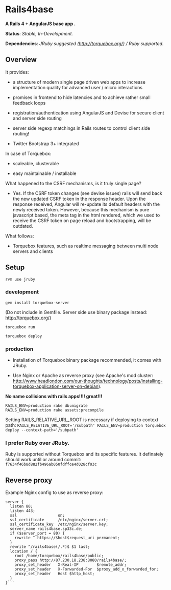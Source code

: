 # Rails4base

__A Rails 4 + AngularJS base app .__

__Status__: _Stable, In-Development._

__Dependencies__: _JRuby suggested (http://torquebox.org/) / Ruby supported._

## Overview

It provides:

* a structure of modern single page driven web apps to increase implementation quality for advanced user / micro interactions

* promises in frontend to hide latencies and to achieve rather small feedback loops

* registration/authentication using AngularJS and Devise for secure client and server side routing

* server side regexp matchings in Rails routes to control client side routing!

* Twitter Bootstrap 3+ integrated

In case of Torquebox:

* scaleable, clusterable

* easy maintainable / installable

What happened to the CSRF mechanisms, is it truly single page?

* Yes. If the CSRF token changes (see devise issues) rails will send back the new updated CSRF token in the response header. Upon the response received, Angular will re-update its default headers with the newly received token. However, because this mechanism is pure javascript based, the meta tag in the html rendered, which we used to receive the CSRF token on page reload and bootstrapping, will be outdated.

What follows:

* Torquebox features, such as realtime messaging between multi node servers and clients

## Setup

`rvm use jruby`

### development

`gem install torquebox-server`

(Do not include in Gemfile. Server side use binary package instead: http://torquebox.org/)

`torquebox run`

`torquebox deploy`

### production

* Installation of Torquebox binary package recommended, it comes with JRuby.

* Use Nginx or Apache as reverse proxy (see Apache's mod cluster: http://www.headlondon.com/our-thoughts/technology/posts/installing-torquebox-application-server-on-debian).

__No name collisions with rails apps!!!! great!!!__

```bundle
RAILS_ENV=production rake db:migrate
RAILS_ENV=production rake assets:precompile
```

Setting RAILS_RELATIVE_URL_ROOT is necessary if deploying to context path:
`RAILS_RELATIVE_URL_ROOT='/subpath' RAILS_ENV=production torquebox deploy --context-path='/subpath'`


### I prefer Ruby over JRuby.

Ruby is supported without Torquebox and its specific features. It definately should work until or around commit: `f7634f46b8d882fb496ab050fdffce4d028cf03c`

## Reverse proxy

Example Nginx config to use as reverse proxy:


```
server {
  listen 80;
  listen 443;
  ssl                  on;
  ssl_certificate      /etc/nginx/server.crt;
  ssl_certificate_key  /etc/nginx/server.key;
  server_name rails4base.sp33c.de;
  if ($server_port = 80) {
    rewrite ^ https://$host$request_uri permanent;
  }
  rewrite ^/rails4base(/.*)$ $1 last;
  location / {
    root /home/torquebox/rails4base/public;
    proxy_pass http://87.230.18.238:8080/rails4base/;
    proxy_set_header   X-Real-IP        $remote_addr;
    proxy_set_header   X-Forwarded-For  $proxy_add_x_forwarded_for;
    proxy_set_header   Host $http_host;
  }
}```

